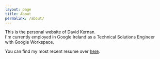 ```yaml
---
layout: page
title: About
permalink: /about/
---
```


This is the personal website of David Kernan.  
I'm currently employed in Google Ireland as a Technical Solutions Engineer with Google Workspace.

You can find my most recent resume over [here](https://www.paddez.com/resources/David_Kernan_Resume.pdf).